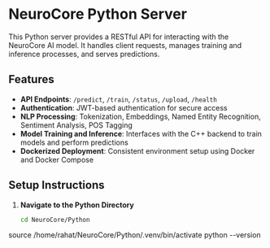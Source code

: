 # NeuroCore Python Server

This Python server provides a RESTful API for interacting with the NeuroCore AI model. It handles client requests, manages training and inference processes, and serves predictions.

## Features

- **API Endpoints**: `/predict`, `/train`, `/status`, `/upload`, `/health`
- **Authentication**: JWT-based authentication for secure access
- **NLP Processing**: Tokenization, Embeddings, Named Entity Recognition, Sentiment Analysis, POS Tagging
- **Model Training and Inference**: Interfaces with the C++ backend to train models and perform predictions
- **Dockerized Deployment**: Consistent environment setup using Docker and Docker Compose

## Setup Instructions

1. **Navigate to the Python Directory**
   ```bash
   cd NeuroCore/Python


source /home/rahat/NeuroCore/Python/.venv/bin/activate
python --version
